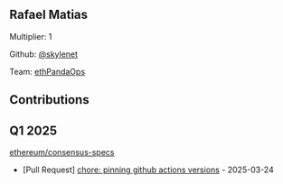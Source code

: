 
## Rafael Matias
Multiplier: 1

Github: [@skylenet](https://github.com/skylenet)

Team: [ethPandaOps](https://github.com/ethpandaops)

## Contributions

## Q1 2025

[ethereum/consensus-specs](https://github.com/ethereum/consensus-specs)
* [Pull Request] [chore: pinning github actions versions](https://github.com/ethereum/consensus-specs/pull/4193) - 2025-03-24
